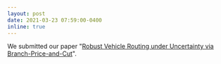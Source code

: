 ```yaml
---
layout: post
date: 2021-03-23 07:59:00-0400
inline: true
---
```


We submitted our paper "[Robust Vehicle Routing under Uncertainty via Branch-Price-and-Cut](http://www.optimization-online.org/DB_HTML/2021/03/8309.html)".